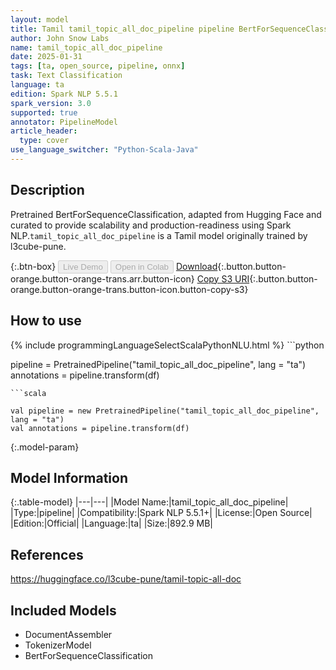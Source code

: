 ```yaml
---
layout: model
title: Tamil tamil_topic_all_doc_pipeline pipeline BertForSequenceClassification from l3cube-pune
author: John Snow Labs
name: tamil_topic_all_doc_pipeline
date: 2025-01-31
tags: [ta, open_source, pipeline, onnx]
task: Text Classification
language: ta
edition: Spark NLP 5.5.1
spark_version: 3.0
supported: true
annotator: PipelineModel
article_header:
  type: cover
use_language_switcher: "Python-Scala-Java"
---
```


## Description

Pretrained BertForSequenceClassification, adapted from Hugging Face and curated to provide scalability and production-readiness using Spark NLP.`tamil_topic_all_doc_pipeline` is a Tamil model originally trained by l3cube-pune.

{:.btn-box}
<button class="button button-orange" disabled>Live Demo</button>
<button class="button button-orange" disabled>Open in Colab</button>
[Download](https://s3.amazonaws.com/auxdata.johnsnowlabs.com/public/models/tamil_topic_all_doc_pipeline_ta_5.5.1_3.0_1738326506239.zip){:.button.button-orange.button-orange-trans.arr.button-icon}
[Copy S3 URI](s3://auxdata.johnsnowlabs.com/public/models/tamil_topic_all_doc_pipeline_ta_5.5.1_3.0_1738326506239.zip){:.button.button-orange.button-orange-trans.button-icon.button-copy-s3}

## How to use



<div class="tabs-box" markdown="1">
{% include programmingLanguageSelectScalaPythonNLU.html %}
```python

pipeline = PretrainedPipeline("tamil_topic_all_doc_pipeline", lang = "ta")
annotations =  pipeline.transform(df)   

```
```scala

val pipeline = new PretrainedPipeline("tamil_topic_all_doc_pipeline", lang = "ta")
val annotations = pipeline.transform(df)

```
</div>

{:.model-param}
## Model Information

{:.table-model}
|---|---|
|Model Name:|tamil_topic_all_doc_pipeline|
|Type:|pipeline|
|Compatibility:|Spark NLP 5.5.1+|
|License:|Open Source|
|Edition:|Official|
|Language:|ta|
|Size:|892.9 MB|

## References

https://huggingface.co/l3cube-pune/tamil-topic-all-doc

## Included Models

- DocumentAssembler
- TokenizerModel
- BertForSequenceClassification